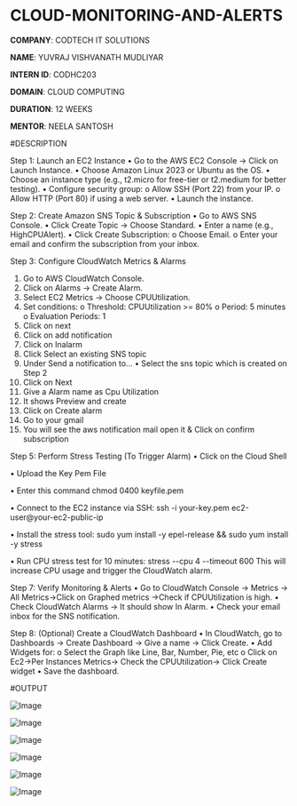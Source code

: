 # CLOUD-MONITORING-AND-ALERTS

**COMPANY**: CODTECH IT SOLUTIONS

**NAME**: YUVRAJ VISHVANATH MUDLIYAR

**INTERN ID**: CODHC203

**DOMAIN**: CLOUD COMPUTING

**DURATION**: 12 WEEKS

**MENTOR**: NEELA SANTOSH

#DESCRIPTION

Step 1: Launch an EC2 Instance
•	Go to the AWS EC2 Console → Click on Launch Instance.
•	Choose Amazon Linux 2023 or Ubuntu as the OS.
•	Choose an instance type (e.g., t2.micro for free-tier or t2.medium for better testing).
•	Configure security group:
o	Allow SSH (Port 22) from your IP.
o	Allow HTTP (Port 80) if using a web server.
•	Launch the instance.


Step 2: Create Amazon SNS Topic & Subscription
•	Go to AWS SNS Console.
•	Click Create Topic → Choose Standard.
•	Enter a name (e.g., HighCPUAlert).
•	Click Create Subscription:
o	Choose Email.
o	Enter your email and confirm the subscription from your inbox.


Step 3: Configure CloudWatch Metrics & Alarms
1.	Go to AWS CloudWatch Console.
2.	Click on Alarms → Create Alarm.
3.	Select EC2 Metrics → Choose CPUUtilization.
4.	Set conditions:
o	Threshold: CPUUtilization >= 80%
o	Period: 5 minutes
o	Evaluation Periods: 1
5.	Click on next 
6.	Click on add notification
7.	Click on Inalarm
8.	Click Select an existing SNS topic
9.	Under Send a notification to… 
•	Select the sns topic which is created on Step 2
10.	Click on Next
11.	Give a Alarm name as Cpu Utilization
12.	It shows Preview and create
13.	Click on Create alarm
14.	Go to your gmail
15.	You will see the aws notification mail open it & Click on confirm subscription

    
Step 5: Perform Stress Testing (To Trigger Alarm)
•	Click on the Cloud Shell

•	Upload the Key Pem File

•	Enter this command chmod 0400 keyfile.pem

•	Connect to the EC2 instance via SSH:
ssh -i your-key.pem ec2-user@your-ec2-public-ip

•	Install the stress tool:
sudo yum install -y epel-release && sudo yum install -y stress

•	Run CPU stress test for 10 minutes:
stress --cpu 4 --timeout 600
This will increase CPU usage and trigger the CloudWatch alarm.

Step 7: Verify Monitoring & Alerts
•	Go to CloudWatch Console → Metrics → All Metrics->Click on Graphed metrics ->Check if CPUUtilization is high.
•	Check CloudWatch Alarms → It should show In Alarm.
•	Check your email inbox for the SNS notification.

Step 8: (Optional) Create a CloudWatch Dashboard
•	In CloudWatch, go to Dashboards → Create Dashboard -> Give a name -> Click Create.
•	Add Widgets for:
o	Select the Graph like Line, Bar, Number, Pie, etc
o	Click on Ec2->Per Instances Metrics-> Check the CPUUtilization-> Click Create widget
•	Save the dashboard.


#OUTPUT

![Image](https://github.com/user-attachments/assets/da863a45-8506-4b46-ae19-fe6275223817)

![Image](https://github.com/user-attachments/assets/4e2d7897-2b43-453d-bd7f-1820a55f9d78)

![Image](https://github.com/user-attachments/assets/9cbaa3d1-33c6-470e-80e1-cd1b79268957)

![Image](https://github.com/user-attachments/assets/51c55d31-e2bb-4d52-8c42-af02f668332b)

![Image](https://github.com/user-attachments/assets/880cbe31-d015-4deb-9cc5-cfd21974aa77)

![Image](https://github.com/user-attachments/assets/c03d8907-5bd7-4922-bc98-b7198f0517ce)



